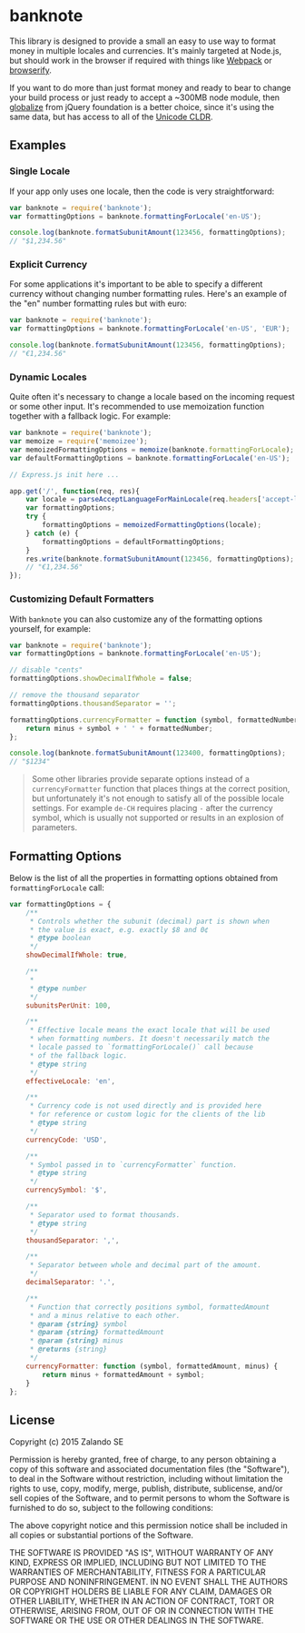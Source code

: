 # banknote

This library is designed to provide a small an easy to use way to format
money in multiple locales and currencies. It's mainly targeted at Node.js,
but should work in the browser if required with things like
[Webpack](https://webpack.github.io/) or
[browserify](http://browserify.org/).

If you want to do more than just format money and ready to bear to change
your build process or just ready to accept a ~300MB node module, then
[globalize](https://github.com/jquery/globalize) from jQuery foundation
is a better choice, since it's using the same data, but has access to all
of the [Unicode CLDR](http://cldr.unicode.org/).

## Examples

### Single Locale

If your app only uses one locale, then the code is very straightforward:

```js
var banknote = require('banknote');
var formattingOptions = banknote.formattingForLocale('en-US');

console.log(banknote.formatSubunitAmount(123456, formattingOptions);
// "$1,234.56"
```

### Explicit Currency

For some applications it's important to be able to specify a different
currency without changing number formatting rules. Here's an example
of the "en" number formatting rules but with euro:

```js
var banknote = require('banknote');
var formattingOptions = banknote.formattingForLocale('en-US', 'EUR');

console.log(banknote.formatSubunitAmount(123456, formattingOptions);
// "€1,234.56"
```

### Dynamic Locales

Quite often it's necessary to change a locale based on the incoming
request or some other input. It's recommended to use memoization
function together with a fallback logic. For example:

```js
var banknote = require('banknote');
var memoize = require('memoizee');
var memoizedFormattingOptions = memoize(banknote.formattingForLocale);
var defaultFormattingOptions = banknote.formattingForLocale('en-US');

// Express.js init here ...

app.get('/', function(req, res){
    var locale = parseAcceptLanguageForMainLocale(req.headers['accept-language']);
    var formattingOptions;
    try {
        formattingOptions = memoizedFormattingOptions(locale);
    } catch (e) {
        formattingOptions = defaultFormattingOptions;
    }
    res.write(banknote.formatSubunitAmount(123456, formattingOptions);
    // "€1,234.56"
});

```

### Customizing Default Formatters

With `banknote` you can also customize any of the formatting options
yourself, for example:

```js
var banknote = require('banknote');
var formattingOptions = banknote.formattingForLocale('en-US');

// disable "cents"
formattingOptions.showDecimalIfWhole = false;

// remove the thousand separator
formattingOptions.thousandSeparator = '';

formattingOptions.currencyFormatter = function (symbol, formattedNumber, minus) {
    return minus + symbol + ' ' + formattedNumber;
};

console.log(banknote.formatSubunitAmount(123400, formattingOptions);
// "$1234"
```

> Some other libraries provide separate options instead of
a `currencyFormatter` function that places things at the correct
position, but unfortunately it's not enough to satisfy all of the
possible locale settings. For example `de-CH` requires placing `-`
after the currency symbol, which is usually not supported or
results in an explosion of parameters.

## Formatting Options

Below is the list of all the properties in formatting options obtained from
`formattingForLocale` call:

```js
var formattingOptions = {
    /**
     * Controls whether the subunit (decimal) part is shown when
     * the value is exact, e.g. exactly $8 and 0¢
     * @type boolean
     */
    showDecimalIfWhole: true,

    /**
     *
     * @type number
     */
    subunitsPerUnit: 100,

    /**
     * Effective locale means the exact locale that will be used
     * when formatting numbers. It doesn't necessarily match the
     * locale passed to `formattingForLocale()` call because
     * of the fallback logic.
     * @type string
     */
    effectiveLocale: 'en',

    /**
     * Currency code is not used directly and is provided here
     * for reference or custom logic for the clients of the lib
     * @type string
     */
    currencyCode: 'USD',

    /**
     * Symbol passed in to `currencyFormatter` function.
     * @type string
     */
    currencySymbol: '$',

    /**
     * Separator used to format thousands.
     * @type string
     */
    thousandSeparator: ',',

    /**
     * Separator between whole and decimal part of the amount.
     */
    decimalSeparator: '.',

    /**
     * Function that correctly positions symbol, formattedAmount
     * and a minus relative to each other.
     * @param {string} symbol
     * @param {string} formattedAmount
     * @param {string} minus
     * @returns {string}
     */
    currencyFormatter: function (symbol, formattedAmount, minus) {
        return minus + formattedAmount + symbol;
    }
};
```

## License

Copyright (c) 2015 Zalando SE

Permission is hereby granted, free of charge, to any person obtaining a copy
of this software and associated documentation files (the "Software"), to deal
in the Software without restriction, including without limitation the rights
to use, copy, modify, merge, publish, distribute, sublicense, and/or sell
copies of the Software, and to permit persons to whom the Software is
furnished to do so, subject to the following conditions:

The above copyright notice and this permission notice shall be included in
all copies or substantial portions of the Software.

THE SOFTWARE IS PROVIDED "AS IS", WITHOUT WARRANTY OF ANY KIND, EXPRESS OR
IMPLIED, INCLUDING BUT NOT LIMITED TO THE WARRANTIES OF MERCHANTABILITY,
FITNESS FOR A PARTICULAR PURPOSE AND NONINFRINGEMENT.  IN NO EVENT SHALL THE
AUTHORS OR COPYRIGHT HOLDERS BE LIABLE FOR ANY CLAIM, DAMAGES OR OTHER
LIABILITY, WHETHER IN AN ACTION OF CONTRACT, TORT OR OTHERWISE, ARISING FROM,
OUT OF OR IN CONNECTION WITH THE SOFTWARE OR THE USE OR OTHER DEALINGS IN
THE SOFTWARE.

